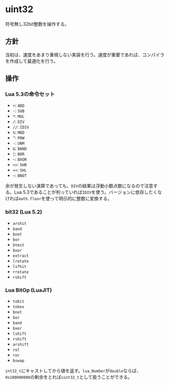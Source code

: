 # uint32

符号無し32bit整数を操作する。

## 方針

当初は、速度をあまり重視しない実装を行う。速度が重要であれば、コンパイラを作成して最適化を行う。

## 操作

### Lua 5.3の命令セット

* `+`: `ADD`
* `-`: `SUB`
* `*`: `MUL`
* `/`: `DIV`
* `//`: `IDIV`
* `%`: `MOD`
* `^`: `POW`
* `-`: `UNM`
* `&`: `BAND`
* `|`: `BOR`
* `~`: `BXOR`
* `>>`: `SHR`
* `<<`: `SHL`
* `~`: `BNOT`

余が発生しない演算であっても、`DIV`の結果は浮動小数点数になるので注意する。Lua 5.3であることが判っていれば`IDIV`を使う。バージョンに依存したくなければ`math.floor`を使って明示的に整数に変換する。

### bit32 (Lua 5.2)

* `arshit`
* `band`
* `bnot`
* `bor`
* `btest`
* `bxor`
* `extract`
* `lrotate`
* `lsfhit`
* `rrotate`
* `rshift`

### Lua BitOp (LuaJIT)

* `tobit`
* `tohex`
* `bnot`
* `bor`
* `band`
* `bxor`
* `lshift`
* `rshift`
* `arshift`
* `rol`
* `ror`
* `bswap`

`int32_t`にキャストしてから値を返す。`lua_Number`が`double`ならば、`0x100000000`の剰余をとれば`uint32_t`として扱うことができる。
